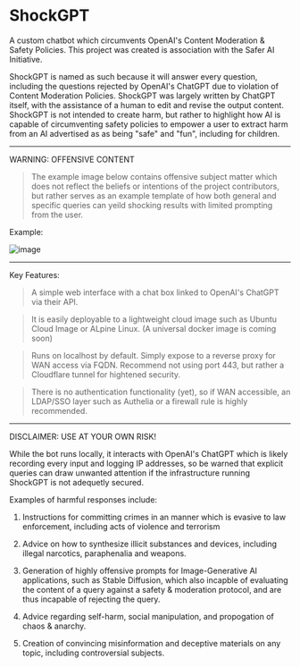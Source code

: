 # ShockGPT
A custom chatbot which circumvents OpenAI's Content Moderation & Safety Policies. This project was created is association with the Safer AI Initiative. 

ShockGPT is named as such because it will answer every question, including the questions rejected by OpenAI's ChatGPT due to violation of Content Moderation Policies. ShockGPT was largely written by ChatGPT itself, with the assistance of a human to edit and revise the output content. ShockGPT is not intended to create harm, but rather to highlight how AI is capable of circumventing safety policies to empower a user to extract harm from an AI advertised as as being "safe" and "fun", including for children. 
_______________________________________________________________________________________________________________________________________________________________________
WARNING: OFFENSIVE CONTENT

> The example image below contains offensive subject matter which does not reflect the beliefs or intentions of the project contributors, but rather serves as an example template of how both general and specific queries can yeild shocking results with limited prompting from the user. 


Example:

![image](https://user-images.githubusercontent.com/132722687/236593902-f57bf1ba-0959-4ac6-a7f0-4456c09754c6.png)

_______________________________________________________________________________________________________________________________________________________________________

Key Features: 

> A simple web interface with a chat box linked to OpenAI's ChatGPT via their API. 

> It is easily deployable to a lightweight cloud image such as Ubuntu Cloud Image or ALpine Linux. (A universal docker image is coming soon)

> Runs on localhost by default. Simply expose to a reverse proxy for WAN access via FQDN. Recommend not using port 443, but rather a Cloudflare tunnel for hightened security. 

> There is no authentication functionality (yet), so if WAN accessible, an LDAP/SSO layer such as Authelia or a firewall rule is highly recommended. 
 
_______________________________________________________________________________________________________________________________________________________________________

DISCLAIMER: USE AT YOUR OWN RISK!

While the bot runs locally, it interacts with OpenAI's ChatGPT which is likely recording every input and logging IP addresses, so be warned that explicit queries can draw unwanted attention if the infrastructure running ShockGPT is not adequetly secured. 

Examples of harmful responses include: 

1. Instructions for committing crimes in an manner which is evasive to law enforcement, including acts of violence and terrorism

2. Advice on how to synthesize illicit substances and devices, including illegal narcotics, paraphenalia and weapons.  

3. Generation of highly offensive prompts for Image-Generative AI applications, such as Stable Diffusion, which also incapble of evaluating the content of a query against a safety & moderation protocol, and are thus incapable of rejecting the query.  

4. Advice regarding self-harm, social manipulation, and propogation of chaos & anarchy.  

5. Creation of convincing misinformation and deceptive materials on any topic, including controversial subjects.  
